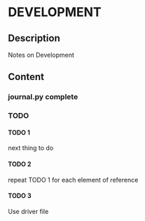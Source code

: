 # DEVELOPMENT

## Description

Notes on Development

## Content

### journal.py complete

### TODO

#### TODO 1

next thing to do

#### TODO 2

repeat TODO 1 for each element of reference

#### TODO 3

Use driver file

